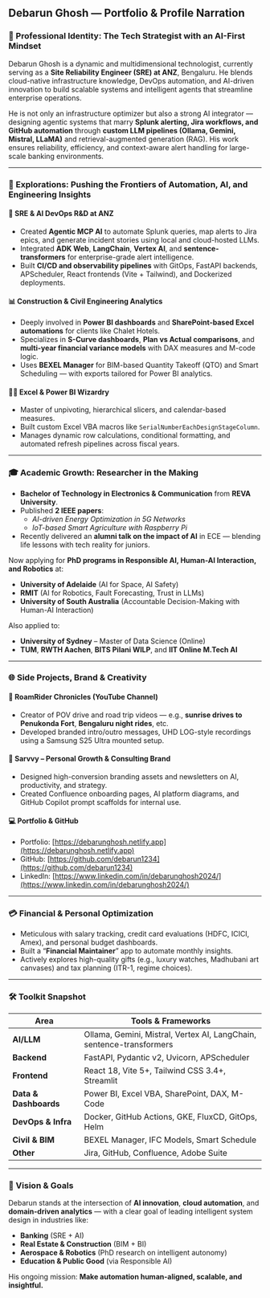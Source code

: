 ## Debarun Ghosh — Portfolio & Profile Narration

### 🧠 Professional Identity: The Tech Strategist with an AI-First Mindset

Debarun Ghosh is a dynamic and multidimensional technologist, currently serving as a **Site Reliability Engineer (SRE) at ANZ**, Bengaluru. He blends cloud-native infrastructure knowledge, DevOps automation, and AI-driven innovation to build scalable systems and intelligent agents that streamline enterprise operations.

He is not only an infrastructure optimizer but also a strong AI integrator — designing agentic systems that marry **Splunk alerting, Jira workflows, and GitHub automation** through **custom LLM pipelines (Ollama, Gemini, Mistral, LLaMA)** and retrieval-augmented generation (RAG). His work ensures reliability, efficiency, and context-aware alert handling for large-scale banking environments.

---

### 🧪 Explorations: Pushing the Frontiers of Automation, AI, and Engineering Insights

#### 🔧 SRE & AI DevOps R&D at ANZ
- Created **Agentic MCP AI** to automate Splunk queries, map alerts to Jira epics, and generate incident stories using local and cloud-hosted LLMs.
- Integrated **ADK Web**, **LangChain**, **Vertex AI**, and **sentence-transformers** for enterprise-grade alert intelligence.
- Built **CI/CD and observability pipelines** with GitOps, FastAPI backends, APScheduler, React frontends (Vite + Tailwind), and Dockerized deployments.

#### 📊 Construction & Civil Engineering Analytics
- Deeply involved in **Power BI dashboards** and **SharePoint-based Excel automations** for clients like Chalet Hotels.
- Specializes in **S-Curve dashboards**, **Plan vs Actual comparisons**, and **multi-year financial variance models** with DAX measures and M-code logic.
- Uses **BEXEL Manager** for BIM-based Quantity Takeoff (QTO) and Smart Scheduling — with exports tailored for Power BI analytics.

#### 🧑‍💻 Excel & Power BI Wizardry
- Master of unpivoting, hierarchical slicers, and calendar-based measures.
- Built custom Excel VBA macros like `SerialNumberEachDesignStageColumn`.
- Manages dynamic row calculations, conditional formatting, and automated refresh pipelines across fiscal years.

---

### 🎓 Academic Growth: Researcher in the Making

- **Bachelor of Technology in Electronics & Communication** from **REVA University**.
- Published **2 IEEE papers**:
  - *AI-driven Energy Optimization in 5G Networks*
  - *IoT-based Smart Agriculture with Raspberry Pi*
- Recently delivered an **alumni talk on the impact of AI** in ECE — blending life lessons with tech reality for juniors.

Now applying for **PhD programs in Responsible AI, Human-AI Interaction, and Robotics** at:
- **University of Adelaide** (AI for Space, AI Safety)
- **RMIT** (AI for Robotics, Fault Forecasting, Trust in LLMs)
- **University of South Australia** (Accountable Decision-Making with Human-AI Interaction)

Also applied to:
- **University of Sydney** – Master of Data Science (Online)
- **TUM**, **RWTH Aachen**, **BITS Pilani WILP**, and **IIT Online M.Tech AI**

---

### 🌐 Side Projects, Brand & Creativity

#### 🎥 RoamRider Chronicles (YouTube Channel)
- Creator of POV drive and road trip videos — e.g., **sunrise drives to Penukonda Fort**, **Bengaluru night rides**, etc.
- Developed branded intro/outro messages, UHD LOG-style recordings using a Samsung S25 Ultra mounted setup.

#### 🧠 Sarvvy – Personal Growth & Consulting Brand
- Designed high-conversion branding assets and newsletters on AI, productivity, and strategy.
- Created Confluence onboarding pages, AI platform diagrams, and GitHub Copilot prompt scaffolds for internal use.

#### 💻 Portfolio & GitHub
- Portfolio: [https://debarunghosh.netlify.app](https://debarunghosh.netlify.app)  
- GitHub: [https://github.com/debarun1234](https://github.com/debarun1234)  
- LinkedIn: [https://www.linkedin.com/in/debarunghosh2024/](https://www.linkedin.com/in/debarunghosh2024/)

---

### 💳 Financial & Personal Optimization
- Meticulous with salary tracking, credit card evaluations (HDFC, ICICI, Amex), and personal budget dashboards.
- Built a “**Financial Maintainer**” app to automate monthly insights.
- Actively explores high-quality gifts (e.g., luxury watches, Madhubani art canvases) and tax planning (ITR-1, regime choices).

---

### 🛠️ Toolkit Snapshot

| Area | Tools & Frameworks |
|------|--------------------|
| **AI/LLM** | Ollama, Gemini, Mistral, Vertex AI, LangChain, sentence-transformers |
| **Backend** | FastAPI, Pydantic v2, Uvicorn, APScheduler |
| **Frontend** | React 18, Vite 5+, Tailwind CSS 3.4+, Streamlit |
| **Data & Dashboards** | Power BI, Excel VBA, SharePoint, DAX, M-Code |
| **DevOps & Infra** | Docker, GitHub Actions, GKE, FluxCD, GitOps, Helm |
| **Civil & BIM** | BEXEL Manager, IFC Models, Smart Schedule |
| **Other** | Jira, GitHub, Confluence, Adobe Suite |

---

### 🧽 Vision & Goals

Debarun stands at the intersection of **AI innovation**, **cloud automation**, and **domain-driven analytics** — with a clear goal of leading intelligent system design in industries like:
- **Banking** (SRE + AI)
- **Real Estate & Construction** (BIM + BI)
- **Aerospace & Robotics** (PhD research on intelligent autonomy)
- **Education & Public Good** (via Responsible AI)

His ongoing mission: **Make automation human-aligned, scalable, and insightful.**

